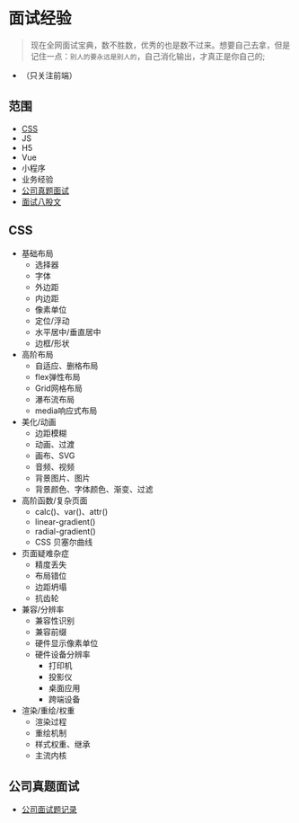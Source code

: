 # 面试经验
> 现在全网面试宝典，数不胜数，优秀的也是数不过来。想要自己去拿，但是记住一点：`别人的要永远是别人的`，自己消化输出，才真正是你自己的;

* （只关注前端）

## 范围
* [CSS](#css)
* JS
* H5
* Vue
* 小程序
* 业务经验
* [公司真题面试](#公司真题面试)
* [面试八股文](#面试八股文)

## CSS
* 基础布局
    * 选择器
    * 字体
    * 外边距
    * 内边距
    * 像素单位
    * 定位/浮动
    * 水平居中/垂直居中
    * 边框/形状
* 高阶布局
    * 自适应、删格布局
    * flex弹性布局
    * Grid网格布局
    * 瀑布流布局
    * media响应式布局
* 美化/动画
    * 边距模糊
    * 动画、过渡
    * 画布、SVG
    * 音频、视频
    * 背景图片、图片
    * 背景颜色、字体颜色、渐变、过滤
* 高阶函数/复杂页面
    * calc()、var()、attr()
    * linear-gradient()
    * radial-gradient()
    * CSS 贝塞尔曲线
* 页面疑难杂症
    * 精度丢失
    * 布局错位
    * 边距坍塌
    * 抗齿轮
* 兼容/分辨率
    * 兼容性识别
    * 兼容前缀
    * 硬件显示像素单位
    * 硬件设备分辨率
        * 打印机
        * 投影仪
        * 桌面应用
        * 跨端设备
* 渲染/重绘/权重
    * 渲染过程
    * 重绘机制
    * 样式权重、继承
    * 主流内核

## 公司真题面试
* [公司面试题记录](%E5%85%AC%E5%8F%B8%E9%9D%A2%E8%AF%95%E5%9B%9E%E5%BF%86.md)

